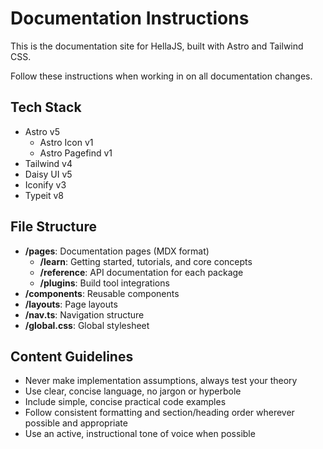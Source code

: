 # Documentation Instructions

This is the documentation site for HellaJS, built with Astro and Tailwind CSS.

Follow these instructions when working in on all documentation changes. 

## Tech Stack
- Astro v5
  - Astro Icon v1
  - Astro Pagefind v1
- Tailwind v4
- Daisy UI v5
- Iconify v3
- Typeit v8

## File Structure
- **/pages**: Documentation pages (MDX format)
  - **/learn**: Getting started, tutorials, and core concepts
  - **/reference**: API documentation for each package
  - **/plugins**: Build tool integrations
- **/components**: Reusable components
- **/layouts**: Page layouts
- **/nav.ts**: Navigation structure
- **/global.css**: Global stylesheet

## Content Guidelines

- Never make implementation assumptions, always test your theory
- Use clear, concise language, no jargon or hyperbole
- Include simple, concise practical code examples
- Follow consistent formatting and section/heading order wherever possible and appropriate
- Use an active, instructional tone of voice when possible